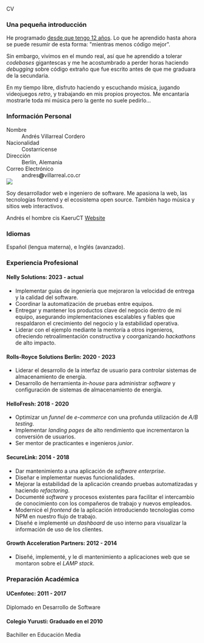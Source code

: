 CV

### Una pequeña introducción

He programado [desde que tengo 12 años](https://kaeruct.github.io/posts/origins.html). Lo que he aprendido hasta ahora se puede resumir de esta forma: "mientras menos código mejor".

Sin embargo, vivimos en el mundo real, así que he aprendido a tolerar _codebases_ gigantescas y me he acostumbrado a perder horas haciendo _debugging_ sobre código extraño que fue escrito antes de que me graduara de la secundaria.

En my tiempo libre, disfruto haciendo y escuchando música, jugando videojuegos _retro_, y trabajando en mis propios proyectos. Me encantaría mostrarle toda mi música pero la gente no suele pedirlo...

### Información Personal

<dl class="personal-info h-card">
<dt>Nombre</dt>
<dd class="p-name">Andrés Villarreal Cordero</dd>
<dt>Nacionalidad</dt>
<dd>Costarricense</dd>
<dt>Dirección</dt>
<dd><span class="p-locality">Berlín</span>, <span class="p-country-name">Alemania</span></dd>
<dt>Correo Electrónico</dt>
<dd class="u-email">andres<strong>@</strong>villarreal<strong>.</strong>co<strong>.</strong>cr</dd>
<div class="meta">
<img class="u-photo" src="/img/face.jpg" />
<p class="p-note">
Soy desarrollador web e ingeniero de software. Me apasiona la web, las tecnologías frontend y el ecosistema open source. También hago música y sitios web interactivos.
</p>
<span class="p-given-name">Andrés</span>
<a class="u-pronoun">el</a>
<span class="p-gender-identity">hombre cis</span>
<span class="p-nickname">KaeruCT</span>
<a href="https://andres.villarreal.co.cr/" class="u-url u-uid">Website</a>
</div>
</dl>

### Idiomas

Español (lengua materna), e Inglés (avanzado).

### Experiencia Profesional

#### Nelly Solutions: 2023 - actual

*   Implementar guías de ingeniería que mejoraron la velocidad de entrega y la calidad del software.
*   Coordinar la automatización de pruebas entre equipos.
*   Entregar y mantener los productos clave del negocio dentro de mi equipo, asegurando implementaciones escalables y fiables que respaldaron el crecimiento del negocio y la estabilidad operativa.
*   Liderar con el ejemplo mediante la mentoría a otros ingenieros, ofreciendo retroalimentación constructiva y coorganizando _hackathons_ de alto impacto.

#### Rolls-Royce Solutions Berlin: 2020 - 2023

*   Liderar el desarrollo de la interfaz de usuario para controlar sistemas de almacenamiento de energía.
*   Desarrollo de herramienta _in-house_ para administrar _software_ y configuración de sistemas de almacenamiento de energía.

#### HelloFresh: 2018 - 2020

*   Optimizar un _funnel_ de _e-commerce_ con una profunda utilización de _A/B testing_.
*   Implementar _landing pages_ de alto rendimiento que incrementaron la conversión de usuarios.
*   Ser mentor de practicantes e ingenieros _junior_.

#### SecureLink: 2014 - 2018

*   Dar mantenimiento a una aplicación de _software_ _enterprise_.
*   Diseñar e implementar nuevas funcionalidades.
*   Mejorar la estabilidad de la aplicación creando pruebas automatizadas y haciendo _refactoring_.
*   Documenté _software_ y procesos existentes para facilitar el intercambio de conocimiento con los compañeros de trabajo y nuevos empleados.
*   Modernicé el _frontend_ de la aplicación introduciendo tecnologías como NPM en nuestro flujo de trabajo.
*   Diseñé e implementé un _dashboard_ de uso interno para visualizar la información de uso de los clientes.

#### Growth Acceleration Partners: 2012 - 2014

*   Diseñé, implementé, y le di mantenimiento a aplicaciones web que se montaron sobre el _LAMP stack_.

### Preparación Académica

#### UCenfotec: 2011 - 2017

Diplomado en Desarrollo de Software

#### Colegio Yurusti: Graduado en el 2010

Bachiller en Educación Media
